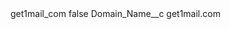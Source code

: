 <?xml version="1.0" encoding="UTF-8"?>
<CustomMetadata xmlns="http://soap.sforce.com/2006/04/metadata" xmlns:xsi="http://www.w3.org/2001/XMLSchema-instance" xmlns:xsd="http://www.w3.org/2001/XMLSchema">
    <label>get1mail_com</label>
    <protected>false</protected>
    <values>
        <field>Domain_Name__c</field>
        <value xsi:type="xsd:string">get1mail.com</value>
    </values>
</CustomMetadata>
